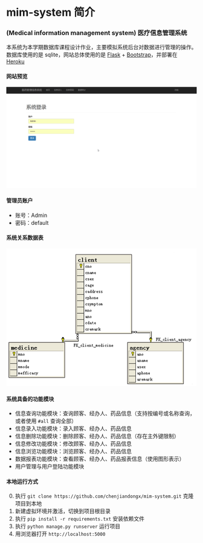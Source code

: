 
# mim-system 简介
### (Medical information management system) 医疗信息管理系统
本系统为本学期数据库课程设计作业，主要模拟系统后台对数据进行管理的操作。数据库使用的是 sqlite，网站总体使用的是 [Flask](http://flask.pocoo.org/Flask) + [Bootstrap](http://getbootstrap.com)，并部署在 [Heroku](https://www.heroku.com)

#### 网站预览

![网站预览](https://github.com/chenjiandongx/mim-system/blob/master/images/screenshot.gif)

#### 管理员账户

* 账号：Admin
* 密码：default

#### 系统关系数据表

![关系图](https://github.com/chenjiandongx/mim-system/blob/master/app/static/relationship.png)

#### 系统具备的功能模块

* 信息查询功能模块：查询顾客、经办人、药品信息（支持按编号或名称查询，或者使用 `#all` 查询全部）
* 信息录入功能模块：录入顾客、经办人、药品信息
* 信息删除功能模块：删除顾客、经办人、药品信息（存在主外键限制）
* 信息修改功能模块：修改顾客、经办人、药品信息
* 信息浏览功能模块：浏览顾客、经办人、药品信息
* 数据报表功能模块：查看顾客、经办人、药品报表信息（使用图形表示）
* 用户管理与用户登陆功能模块

#### 本地运行方式

0. 执行 `git clone https://github.com/chenjiandongx/mim-system.git` 克隆项目到本地
1. 新建虚拟环境并激活，切换到项目根目录
2. 执行 `pip install -r requirements.txt` 安装依赖文件
3. 执行 `python manage.py runserver` 运行项目
4. 用浏览器打开 `http://localhost:5000`
